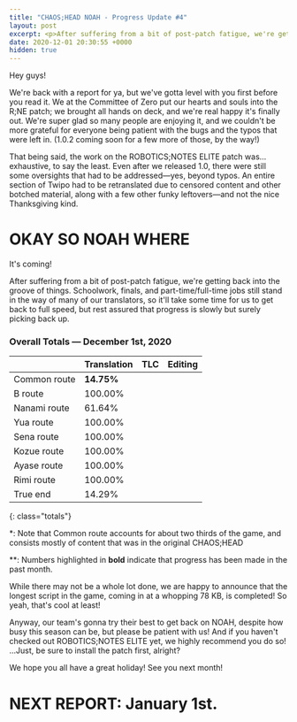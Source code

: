```yaml
---
title: "CHAOS;HEAD NOAH - Progress Update #4"
layout: post
excerpt: <p>After suffering from a bit of post-patch fatigue, we're getting back into the groove of things. Schoolwork, finals, and part-time/full-time jobs still stand in the way of many of our translators, so it'll take some time for us to get back to full speed, but rest assured that progress is slowly but surely picking back up.</p>
date: 2020-12-01 20:30:55 +0000
hidden: true
---
```


Hey guys!

We're back with a report for ya, but we've gotta level with you first before you read it. We at the Committee of Zero put our hearts and souls into the R;NE patch; we brought all hands on deck, and we're real happy it's finally out. We're super glad so many people are enjoying it, and we couldn't be more grateful for everyone being patient with the bugs and the typos that were left in. (1.0.2 coming soon for a few more of those, by the way!)

That being said, the work on the ROBOTICS;NOTES ELITE patch was... exhaustive, to say the least. Even after we released 1.0, there were still some oversights that had to be addressed—yes, beyond typos. An entire section of Twipo had to be retranslated due to censored content and other botched material, along with a few other funky leftovers—and not the nice Thanksgiving kind.

# OKAY SO NOAH WHERE

It's coming!

After suffering from a bit of post-patch fatigue, we're getting back into the groove of things. Schoolwork, finals, and part-time/full-time jobs still stand in the way of many of our translators, so it'll take some time for us to get back to full speed, but rest assured that progress is slowly but surely picking back up.

### Overall Totals — December 1st, 2020

|              | **Translation** | **TLC** | **Editing** |
| ------------ | --------------- | ------- | ----------- |
| Common route | **14.75%**      |         |             |
| B route      | 100.00%         |         |             |
| Nanami route | 61.64%          |         |             |
| Yua route    | 100.00%         |         |             |
| Sena route   | 100.00%         |         |             |
| Kozue route  | 100.00%         |         |             |
| Ayase route  | 100.00%         |         |             |
| Rimi route   | 100.00%         |         |             |
| True end     | 14.29%          |         |             |

{: class="totals"}

\*: Note that Common route accounts for about two thirds of the game, and consists mostly of content that was in the original CHAOS;HEAD

\*\*: Numbers highlighted in **bold** indicate that progress has been made in the past month.

While there may not be a whole lot done, we are happy to announce that the longest script in the game, coming in at a whopping 78 KB, is completed! So yeah, that's cool at least!

Anyway, our team's gonna try their best to get back on NOAH, despite how busy this season can be, but please be patient with us! And if you haven't checked out ROBOTICS;NOTES ELITE yet, we highly recommend you do so! ...Just, be sure to install the patch first, alright?

We hope you all have a great holiday! See you next month!

# NEXT REPORT: January 1st.

